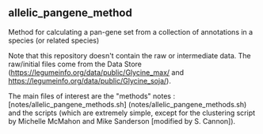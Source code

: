 ## allelic_pangene_method
Method for calculating a pan-gene set from a collection of annotations in a species (or related species)

Note that this repository doesn't contain the raw or intermediate data. The raw/initial files come
from the Data Store (https://legumeinfo.org/data/public/Glycine_max/ and https://legumeinfo.org/data/public/Glycine_soja/).

The main files of interest are the "methods" notes : [notes/allelic_pangene_methods.sh] (notes/allelic_pangene_methods.sh)
and the scripts (which are extremely simple, except for the clustering script by Michelle McMahon and
Mike Sanderson [modified by S. Cannon]).


